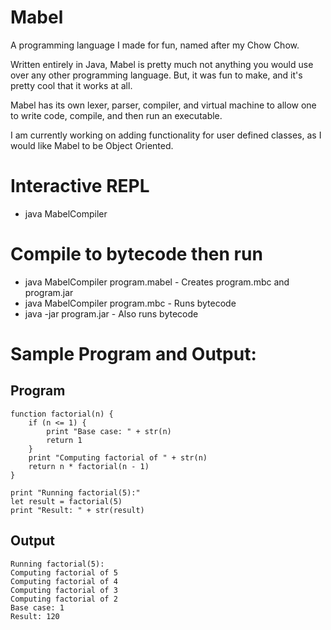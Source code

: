 # Mabel
A programming language I made for fun, named after my Chow Chow.

Written entirely in Java, Mabel is pretty much not anything you would use over any other programming language.
But, it was fun to make, and it's pretty cool that it works at all.

Mabel has its own lexer, parser, compiler, and virtual machine to allow one to write code, compile, and then run an executable.

I am currently working on adding functionality for user defined classes, as I would like Mabel to be Object Oriented.

# Interactive REPL
- java MabelCompiler
# Compile to bytecode then run
- java MabelCompiler program.mabel - Creates program.mbc and program.jar
- java MabelCompiler program.mbc - Runs bytecode
- java -jar program.jar - Also runs bytecode

# Sample Program and Output:
## Program
```
function factorial(n) {
    if (n <= 1) {
        print "Base case: " + str(n)
        return 1
    }
    print "Computing factorial of " + str(n)
    return n * factorial(n - 1)
}

print "Running factorial(5):"
let result = factorial(5)
print "Result: " + str(result)
```

## Output
```
Running factorial(5):
Computing factorial of 5
Computing factorial of 4
Computing factorial of 3
Computing factorial of 2
Base case: 1
Result: 120
```
